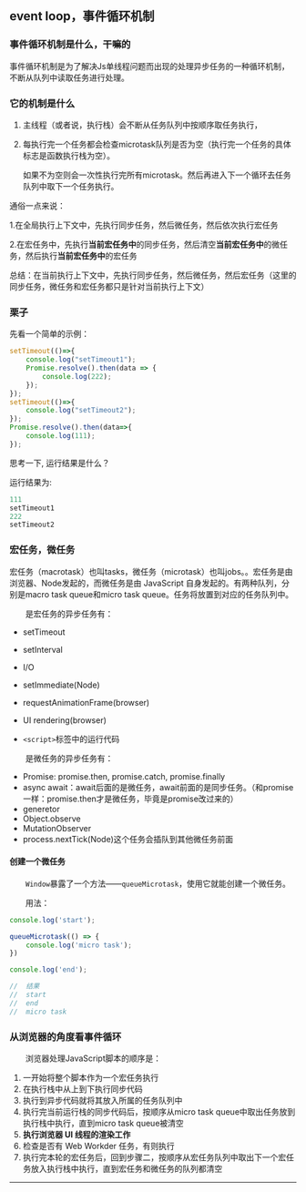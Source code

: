 ## event loop，事件循环机制

### 事件循环机制是什么，干嘛的

事件循环机制是为了解决Js单线程问题而出现的处理异步任务的一种循环机制，不断从队列中读取任务进行处理。

### 它的机制是什么

1. 主线程（或者说，执行栈）会不断从任务队列中按顺序取任务执行，

2. 每执行完一个任务都会检查microtask队列是否为空（执行完一个任务的具体标志是函数执行栈为空）。

   如果不为空则会一次性执行完所有microtask。然后再进入下一个循环去任务队列中取下一个任务执行。

通俗一点来说：

1.在全局执行上下文中，先执行同步任务，然后微任务，然后依次执行宏任务

2.在宏任务中，先执行**当前宏任务中**的同步任务，然后清空**当前宏任务中**的微任务，然后执行**当前宏任务中**的宏任务

总结：在当前执行上下文中，先执行同步任务，然后微任务，然后宏任务（这里的同步任务，微任务和宏任务都只是针对当前执行上下文）

### 栗子

先看一个简单的示例：

```js
setTimeout(()=>{
    console.log("setTimeout1");
    Promise.resolve().then(data => {
        console.log(222);
    });
});
setTimeout(()=>{
    console.log("setTimeout2");
});
Promise.resolve().then(data=>{
    console.log(111);
});
```

思考一下, 运行结果是什么？

运行结果为:

```js
111
setTimeout1
222
setTimeout2
```



### 宏任务，微任务

宏任务（macrotask）也叫tasks，微任务（microtask）也叫jobs。。宏任务是由浏览器、Node发起的，而微任务是由 JavaScript 自身发起的。有两种队列，分别是macro task queue和micro task queue。任务将放置到对应的任务队列中。

  是宏任务的异步任务有：

- setTimeout

- setInterval

- I/O

- setImmediate(Node)

- requestAnimationFrame(browser)

- UI rendering(browser)

- `<script>`标签中的运行代码

  

  

  是微任务的异步任务有：

- Promise: promise.then, promise.catch, promise.finally
- async await：await后面的是微任务，await前面的是同步任务。（和promise一样：promise.then才是微任务，毕竟是promise改过来的）
- generetor
- Object.observe
- MutationObserver
- process.nextTick(Node)这个任务会插队到其他微任务前面

#### 创建一个微任务

  `Window`暴露了一个方法——`queueMicrotask`，使用它就能创建一个微任务。

  用法：

```js
console.log('start');

queueMicrotask(() => {
    console.log('micro task');
})

console.log('end');

//	结果
//	start
//	end
//	micro task
```



### 从浏览器的角度看事件循环

  浏览器处理JavaScript脚本的顺序是：

1. 一开始将整个脚本作为一个宏任务执行
2. 在执行栈中从上到下执行同步代码
3. 执行到异步代码就将其放入所属的任务队列中
4. 执行完当前运行栈的同步代码后，按顺序从micro task queue中取出任务放到执行栈中执行，直到micro task queue被清空
5. **执行浏览器 UI 线程的渲染工作**
6. 检查是否有 Web Workder 任务，有则执行
7. 执行完本轮的宏任务后，回到步骤二，按顺序从宏任务队列中取出下一个宏任务放入执行栈中执行，直到宏任务和微任务的队列都清空

------

